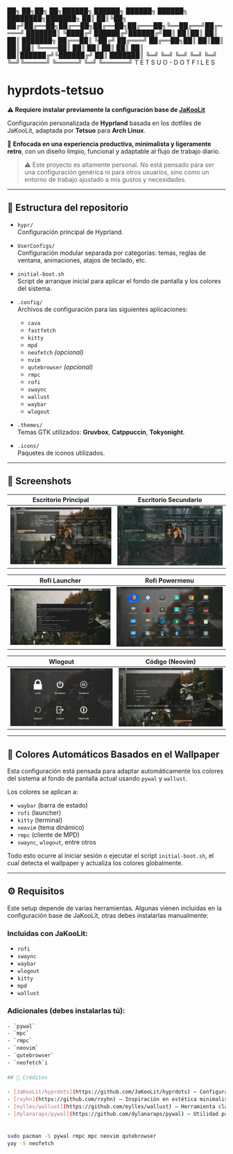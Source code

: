 
██╗  ██╗██╗   ██╗██████╗ ██████╗ ██████╗  ██████╗ ████████╗███████╗
██║  ██║╚██╗ ██╔╝██╔══██╗██╔══██╗██╔══██╗██╔═══██╗╚══██╔══╝██╔════╝
███████║ ╚████╔╝ ██████╔╝██████╔╝██║  ██║██║   ██║   ██║   ███████╗
██╔══██║  ╚██╔╝  ██╔═══╝ ██╔══██╗██║  ██║██║   ██║   ██║   ╚════██║
██║  ██║   ██║   ██║     ██║  ██║██████╔╝╚██████╔╝   ██║   ███████║
╚═╝  ╚═╝   ╚═╝   ╚═╝     ╚═╝  ╚═╝╚═════╝  ╚═════╝    ╚═╝   ╚══════╝
                 T E T S U O   -   D O T F I L E S                                        
                                                                                                        
                                                                                                        
 # hyprdots-tetsuo

**⚠️ Requiere instalar previamente la configuración base de [JaKooLit](https:https://github.com/JaKooLit/Arch-Hyprland)**

Configuración personalizada de **Hyprland** basada en los dotfiles de JaKooLit, adaptada por **Tetsuo** para **Arch Linux**.

🔧 **Enfocada en una experiencia productiva, minimalista y ligeramente retro**, con un diseño limpio, funcional y adaptable al flujo de trabajo diario.

> ⚠️ Este proyecto es altamente personal. No está pensado para ser una configuración genérica ni para otros usuarios, sino como un entorno de trabajo ajustado a mis gustos y necesidades.

---

## 📁 Estructura del repositorio

- `hypr/`  
  Configuración principal de Hyprland.

- `UserConfigs/`  
  Configuración modular separada por categorías: temas, reglas de ventana, animaciones, atajos de teclado, etc.

- `initial-boot.sh`  
  Script de arranque inicial para aplicar el fondo de pantalla y los colores del sistema.

- `.config/`  
  Archivos de configuración para las siguientes aplicaciones:
  - `cava`
  - `fastfetch`
  - `kitty`
  - `mpd`
  - `neofetch` *(opcional)*
  - `nvim`
  - `qutebrowser` *(opcional)*
  - `rmpc`
  - `rofi`
  - `swaync`
  - `wallust`
  - `waybar`
  - `wlogout`

- `.themes/`  
  Temas GTK utilizados: **Gruvbox**, **Catppuccin**, **Tokyonight**.

- `.icons/`  
  Paquetes de iconos utilizados.

---

## 📸 Screenshots

| Escritorio Principal | Escritorio Secundario |
|----------------------|------------------------|
| ![desktop](screenshots/desktop.png) | ![desktop2](screenshots/desktop2.png) |

| Rofi Launcher | Rofi Powermenu |
|---------------|----------------|
| ![rofi1](screenshots/rofi1.png) | ![rofi2](screenshots/rofi2.png) |

| Wlogout | Código (Neovim) |
|---------|-----------------------------|
| ![wlogout](screenshots/wlogout.png) | ![codess](screenshots/codess.png) |

---

## 🌈 Colores Automáticos Basados en el Wallpaper

Esta configuración está pensada para adaptar automáticamente los colores del sistema al fondo de pantalla actual usando `pywal` y `wallust`.

Los colores se aplican a:

- `waybar` (barra de estado)
- `rofi` (launcher)
- `kitty` (terminal)
- `neovim` (tema dinámico)
- `rmpc` (cliente de MPD)
- `swaync`, `wlogout`, entre otros

Todo esto ocurre al iniciar sesión o ejecutar el script `initial-boot.sh`, el cual detecta el wallpaper y actualiza los colores globalmente.

---

## ⚙️ Requisitos

Este setup depende de varias herramientas. Algunas vienen incluidas en la configuración base de JaKooLit, otras debes instalarlas manualmente:

### Incluidas con JaKooLit:
- `rofi`
- `swaync`
- `waybar`
- `wlogout`
- `kitty`
- `mpd`
- `wallust`

### Adicionales (debes instalarlas tú):
```bash
- `pywal`
- `mpc`
- `rmpc`
- `neovim`
- `qutebrowser`
- `neofetch`i

## 🙏 Créditos

- [JaKooLit/hyprdots](https://github.com/JaKooLit/hyprdots) – Configuración base de donde partí para crear mi entorno.
- [rxyhn](https://github.com/rxyhn) – Inspiración en estética minimalista y retro.
- [eylles/wallust](https://github.com/eylles/wallust) – Herramienta clave para gestionar esquemas de colores basados en wallpapers.
- [dylanaraps/pywal](https://github.com/dylanaraps/pywal) – Utilidad para generar colores automáticos desde imágenes.


sudo pacman -S pywal rmpc mpc neovim qutebrowser 
yay -S neofetch

